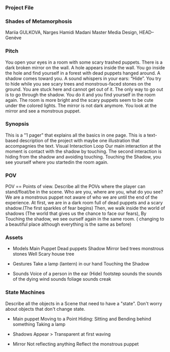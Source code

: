 ### Project File


### Shades of Metamorphosis

Mariia GULKOVA, Narges Hamidi Madani
Master Media Design, HEAD–Genève

### Pitch

You open your eyes in a room with some scary trashed puppets. There is a dark broken mirror on the wall. A hole appears inside the wall. You go inside the hole and find yourself in a forest with dead puppets hanged around. A shadow comes toward you. A sound whispers in your ears: “Hide”. You try to hide while you see scary trees and monstrous-faced stones on the ground. You are stuck here and cannot get out of it. The only way to go out is to go through the shadow. You do it and you find yourself in the room again. The room is more bright and the scary puppets seem to be cute under the colored lights. The mirror is not dark anymore. You look at the mirror and see a monstrous puppet.


### Synopsis

This is a "1 pager" that explains all the basics in one page. This is a text-based description of the project with maybe one illustration that accompagnies the text.
Visual Interaction Loop
Our main interaction at the moment is contact with the shadow by touching. The second interaction is hiding from the shadow and avoiding touching. Touching the Shadow, you see yourself where you startedin the room again.


### POV

POV == Points of view. Describe all the POVs where the player can stand/float/be in the scene. Who are you, where are you, what do you see?
We are a monstrous puppet not aware of who we are until the end of the experience.
At first,  we are in a dark room full of dead puppets and a scary shadow.(The first sparkles of fear begins)
Then, we walk inside the world of shadows (The world that gives us the chance to face our fears), 
By Touching the shadow, we see ourself again in the same room. ( changing to a beautiful place although everything is the same as before)



### Assets

- Models
Main Puppet
Dead puppets
Shadow
Mirror
bed
trees
monstrous stones
Well
Scary house tree

- Gestures
Take a lamp (lantern) in our hand
Touching the Shadow

- Sounds
Voice of a person in the ear (Hide)
footstep sounds
the sounds of the dying
wind sounds
foliage sounds
creak


### State Machines

Describe all the objects in a Scene that need to have a "state". Don't worry about objects that don't change state.

- Main puppet
Moving to a Point
Hiding: Sitting and Bending behind something
Taking a lamp

- Shadows
Appear > Transparent at first
waving

- Mirror
Not reflecting anything
Reflect the monstrous puppet
